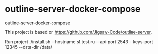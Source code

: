 # outline-server-docker-compose

outline-server-docker-compose

This project is based on https://github.com/Jigsaw-Code/outline-server.

Run project ./install.sh --hostname s1.test.ru --api-port 2543 --keys-port 12345 --data-dir /data/


